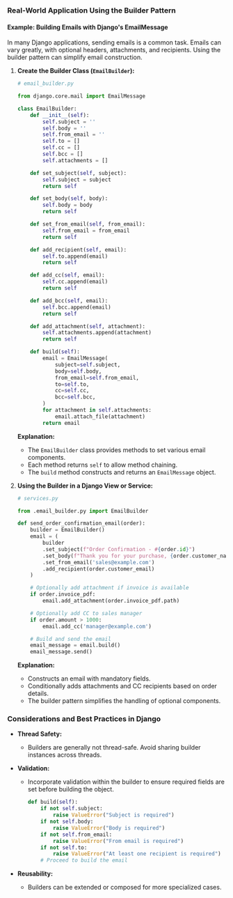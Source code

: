 
### **Real-World Application Using the Builder Pattern**

#### **Example: Building Emails with Django's EmailMessage**

In many Django applications, sending emails is a common task. Emails can vary greatly, with optional headers, attachments, and recipients. Using the builder pattern can simplify email construction.

1. **Create the Builder Class (`EmailBuilder`):**

   ```python
   # email_builder.py

   from django.core.mail import EmailMessage

   class EmailBuilder:
       def __init__(self):
           self.subject = ''
           self.body = ''
           self.from_email = ''
           self.to = []
           self.cc = []
           self.bcc = []
           self.attachments = []

       def set_subject(self, subject):
           self.subject = subject
           return self

       def set_body(self, body):
           self.body = body
           return self

       def set_from_email(self, from_email):
           self.from_email = from_email
           return self

       def add_recipient(self, email):
           self.to.append(email)
           return self

       def add_cc(self, email):
           self.cc.append(email)
           return self

       def add_bcc(self, email):
           self.bcc.append(email)
           return self

       def add_attachment(self, attachment):
           self.attachments.append(attachment)
           return self

       def build(self):
           email = EmailMessage(
               subject=self.subject,
               body=self.body,
               from_email=self.from_email,
               to=self.to,
               cc=self.cc,
               bcc=self.bcc,
           )
           for attachment in self.attachments:
               email.attach_file(attachment)
           return email
   ```

   **Explanation:**

   - The `EmailBuilder` class provides methods to set various email components.
   - Each method returns `self` to allow method chaining.
   - The `build` method constructs and returns an `EmailMessage` object.

2. **Using the Builder in a Django View or Service:**

   ```python
   # services.py

   from .email_builder.py import EmailBuilder

   def send_order_confirmation_email(order):
       builder = EmailBuilder()
       email = (
           builder
           .set_subject(f"Order Confirmation - #{order.id}")
           .set_body(f"Thank you for your purchase, {order.customer_name}!")
           .set_from_email('sales@example.com')
           .add_recipient(order.customer_email)
       )

       # Optionally add attachment if invoice is available
       if order.invoice_pdf:
           email.add_attachment(order.invoice_pdf.path)

       # Optionally add CC to sales manager
       if order.amount > 1000:
           email.add_cc('manager@example.com')

       # Build and send the email
       email_message = email.build()
       email_message.send()
   ```

   **Explanation:**

   - Constructs an email with mandatory fields.
   - Conditionally adds attachments and CC recipients based on order details.
   - The builder pattern simplifies the handling of optional components.


### **Considerations and Best Practices in Django**

- **Thread Safety:**

  - Builders are generally not thread-safe. Avoid sharing builder instances across threads.

- **Validation:**

  - Incorporate validation within the builder to ensure required fields are set before building the object.

    ```python
    def build(self):
        if not self.subject:
            raise ValueError("Subject is required")
        if not self.body:
            raise ValueError("Body is required")
        if not self.from_email:
            raise ValueError("From email is required")
        if not self.to:
            raise ValueError("At least one recipient is required")
        # Proceed to build the email
    ```

- **Reusability:**

  - Builders can be extended or composed for more specialized cases.